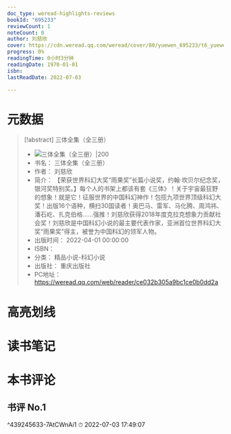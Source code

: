 ```yaml
---
doc_type: weread-highlights-reviews
bookId: "695233"
reviewCount: 1
noteCount: 0
author: 刘慈欣
cover: https://cdn.weread.qq.com/weread/cover/80/yuewen_695233/t6_yuewen_6952331740758482.jpg
progress: 0%
readingTime: 0小时3分钟
readingDate: 1970-01-01
isbn: 
lastReadDate: 2022-07-03

---
```

# 元数据
> [!abstract] 三体全集（全三册）
> - ![ 三体全集（全三册）|200](https://cdn.weread.qq.com/weread/cover/80/yuewen_695233/t6_yuewen_6952331740758482.jpg)
> - 书名： 三体全集（全三册）
> - 作者： 刘慈欣
> - 简介： 【荣获世界科幻大奖“雨果奖”长篇小说奖，约翰·坎贝尔纪念奖，银河奖特别奖。】每个人的书架上都该有套《三体》！关于宇宙最狂野的想象！就是它！征服世界的中国科幻神作！包揽九项世界顶级科幻大奖！出版16个语种，横扫30国读者！奥巴马、雷军、马化腾、周鸿祎、潘石屹、扎克伯格……强推！刘慈欣获得2018年度克拉克想象力贡献社会奖！刘慈欣是中国科幻小说的最主要代表作家，亚洲首位世界科幻大奖“雨果奖”得主，被誉为中国科幻的领军人物。
> - 出版时间： 2022-04-01 00:00:00
> - ISBN： 
> - 分类： 精品小说-科幻小说
> - 出版社： 重庆出版社
> - PC地址：https://weread.qq.com/web/reader/ce032b305a9bc1ce0b0dd2a

# 高亮划线

# 读书笔记

# 本书评论

## 书评 No.1 
 ^439245633-7AtCWnAi1
⏱ 2022-07-03 17:49:07

